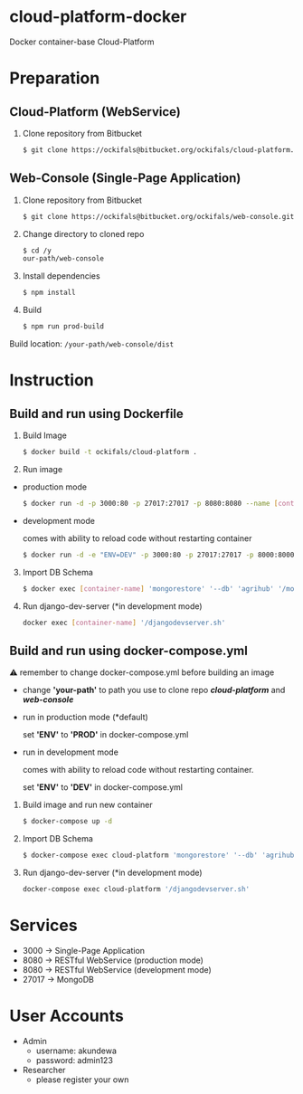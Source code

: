 # cloud-platform-docker
Docker container-base Cloud-Platform

# Preparation
## Cloud-Platform (WebService)

1. Clone repository from Bitbucket

    ```bash
    $ git clone https://ockifals@bitbucket.org/ockifals/cloud-platform.git
    ```

## Web-Console (Single-Page Application)

1. Clone repository from Bitbucket

    ```bash
    $ git clone https://ockifals@bitbucket.org/ockifals/web-console.git
    ```

2. Change directory to cloned repo

    ```bash
    $ cd /y
    our-path/web-console
    ```
3. Install dependencies

    ```bash
    $ npm install
    ```

4. Build

    ```bash
    $ npm run prod-build
    ```

Build location: `/your-path/web-console/dist`

# Instruction

## Build and run using Dockerfile

1. Build Image


    ```bash
    $ docker build -t ockifals/cloud-platform .
    ```

2. Run image

* production mode

    ```bash
    $ docker run -d -p 3000:80 -p 27017:27017 -p 8080:8080 --name [container-name] -v /your-path/web-console/dist:/projects/angular -v /your-path/cloud-platform:/projects/django ockifals/cloud-platform
    ```

* development mode

    comes with ability to reload code without restarting container

    ```bash
    $ docker run -d -e "ENV=DEV" -p 3000:80 -p 27017:27017 -p 8000:8000 --name [container-name] -v /your-path/web-console/dist:/projects/angular -v /your-path/cloud-platform:/projects/django ockifals/cloud-platform
    ```
    
3. Import DB Schema

    ```bash
    $ docker exec [container-name] 'mongorestore' '--db' 'agrihub' '/mongorestore/agrihub/'
    ``` 

4. Run django-dev-server (*in development mode)

    ```bash
    docker exec [container-name] '/djangodevserver.sh'
    ```

## Build and run using docker-compose.yml
⚠️ remember to change docker-compose.yml before building an image

* change __'your-path'__ to path you use to clone repo __*cloud-platform*__ and __*web-console*__

* run in production mode (*default)

    set __'ENV'__ to __'PROD'__ in docker-compose.yml
    
* run in development mode

    comes with ability to reload code without restarting container.

    set __'ENV'__ to __'DEV'__ in docker-compose.yml

1. Build image and run new container

    ```bash
    $ docker-compose up -d
    ```

2. Import DB Schema

    ```bash
    $ docker-compose exec cloud-platform 'mongorestore' '--db' 'agrihub' '/mongorestore/agrihub/'
    ``` 

3. Run django-dev-server (*in development mode)

    ```bash
    docker-compose exec cloud-platform '/djangodevserver.sh'
    ```

# Services
* 3000 -> Single-Page Application
* 8080 -> RESTful WebService (production mode)
* 8080 -> RESTful WebService (development mode)
* 27017 -> MongoDB

# User Accounts
- Admin
    - username: akundewa
    - password: admin123
- Researcher
    - please register your own
